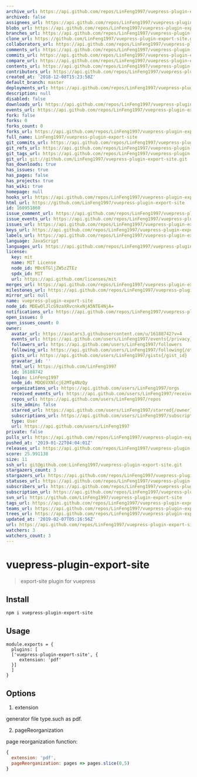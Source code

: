 ```yaml
---
archive_url: https://api.github.com/repos/LinFeng1997/vuepress-plugin-export-site/{archive_format}{/ref}
archived: false
assignees_url: https://api.github.com/repos/LinFeng1997/vuepress-plugin-export-site/assignees{/user}
blobs_url: https://api.github.com/repos/LinFeng1997/vuepress-plugin-export-site/git/blobs{/sha}
branches_url: https://api.github.com/repos/LinFeng1997/vuepress-plugin-export-site/branches{/branch}
clone_url: https://github.com/LinFeng1997/vuepress-plugin-export-site.git
collaborators_url: https://api.github.com/repos/LinFeng1997/vuepress-plugin-export-site/collaborators{/collaborator}
comments_url: https://api.github.com/repos/LinFeng1997/vuepress-plugin-export-site/comments{/number}
commits_url: https://api.github.com/repos/LinFeng1997/vuepress-plugin-export-site/commits{/sha}
compare_url: https://api.github.com/repos/LinFeng1997/vuepress-plugin-export-site/compare/{base}...{head}
contents_url: https://api.github.com/repos/LinFeng1997/vuepress-plugin-export-site/contents/{+path}
contributors_url: https://api.github.com/repos/LinFeng1997/vuepress-plugin-export-site/contributors
created_at: '2018-12-08T15:23:58Z'
default_branch: master
deployments_url: https://api.github.com/repos/LinFeng1997/vuepress-plugin-export-site/deployments
description: null
disabled: false
downloads_url: https://api.github.com/repos/LinFeng1997/vuepress-plugin-export-site/downloads
events_url: https://api.github.com/repos/LinFeng1997/vuepress-plugin-export-site/events
fork: false
forks: 0
forks_count: 0
forks_url: https://api.github.com/repos/LinFeng1997/vuepress-plugin-export-site/forks
full_name: LinFeng1997/vuepress-plugin-export-site
git_commits_url: https://api.github.com/repos/LinFeng1997/vuepress-plugin-export-site/git/commits{/sha}
git_refs_url: https://api.github.com/repos/LinFeng1997/vuepress-plugin-export-site/git/refs{/sha}
git_tags_url: https://api.github.com/repos/LinFeng1997/vuepress-plugin-export-site/git/tags{/sha}
git_url: git://github.com/LinFeng1997/vuepress-plugin-export-site.git
has_downloads: true
has_issues: true
has_pages: false
has_projects: true
has_wiki: true
homepage: null
hooks_url: https://api.github.com/repos/LinFeng1997/vuepress-plugin-export-site/hooks
html_url: https://github.com/LinFeng1997/vuepress-plugin-export-site
id: 160951860
issue_comment_url: https://api.github.com/repos/LinFeng1997/vuepress-plugin-export-site/issues/comments{/number}
issue_events_url: https://api.github.com/repos/LinFeng1997/vuepress-plugin-export-site/issues/events{/number}
issues_url: https://api.github.com/repos/LinFeng1997/vuepress-plugin-export-site/issues{/number}
keys_url: https://api.github.com/repos/LinFeng1997/vuepress-plugin-export-site/keys{/key_id}
labels_url: https://api.github.com/repos/LinFeng1997/vuepress-plugin-export-site/labels{/name}
language: JavaScript
languages_url: https://api.github.com/repos/LinFeng1997/vuepress-plugin-export-site/languages
license:
  key: mit
  name: MIT License
  node_id: MDc6TGljZW5zZTEz
  spdx_id: MIT
  url: https://api.github.com/licenses/mit
merges_url: https://api.github.com/repos/LinFeng1997/vuepress-plugin-export-site/merges
milestones_url: https://api.github.com/repos/LinFeng1997/vuepress-plugin-export-site/milestones{/number}
mirror_url: null
name: vuepress-plugin-export-site
node_id: MDEwOlJlcG9zaXRvcnkxNjA5NTE4NjA=
notifications_url: https://api.github.com/repos/LinFeng1997/vuepress-plugin-export-site/notifications{?since,all,participating}
open_issues: 0
open_issues_count: 0
owner:
  avatar_url: https://avatars3.githubusercontent.com/u/16188742?v=4
  events_url: https://api.github.com/users/LinFeng1997/events{/privacy}
  followers_url: https://api.github.com/users/LinFeng1997/followers
  following_url: https://api.github.com/users/LinFeng1997/following{/other_user}
  gists_url: https://api.github.com/users/LinFeng1997/gists{/gist_id}
  gravatar_id: ''
  html_url: https://github.com/LinFeng1997
  id: 16188742
  login: LinFeng1997
  node_id: MDQ6VXNlcjE2MTg4NzQy
  organizations_url: https://api.github.com/users/LinFeng1997/orgs
  received_events_url: https://api.github.com/users/LinFeng1997/received_events
  repos_url: https://api.github.com/users/LinFeng1997/repos
  site_admin: false
  starred_url: https://api.github.com/users/LinFeng1997/starred{/owner}{/repo}
  subscriptions_url: https://api.github.com/users/LinFeng1997/subscriptions
  type: User
  url: https://api.github.com/users/LinFeng1997
private: false
pulls_url: https://api.github.com/repos/LinFeng1997/vuepress-plugin-export-site/pulls{/number}
pushed_at: '2019-01-22T04:04:01Z'
releases_url: https://api.github.com/repos/LinFeng1997/vuepress-plugin-export-site/releases{/id}
score: 25.991138
size: 11
ssh_url: git@github.com:LinFeng1997/vuepress-plugin-export-site.git
stargazers_count: 3
stargazers_url: https://api.github.com/repos/LinFeng1997/vuepress-plugin-export-site/stargazers
statuses_url: https://api.github.com/repos/LinFeng1997/vuepress-plugin-export-site/statuses/{sha}
subscribers_url: https://api.github.com/repos/LinFeng1997/vuepress-plugin-export-site/subscribers
subscription_url: https://api.github.com/repos/LinFeng1997/vuepress-plugin-export-site/subscription
svn_url: https://github.com/LinFeng1997/vuepress-plugin-export-site
tags_url: https://api.github.com/repos/LinFeng1997/vuepress-plugin-export-site/tags
teams_url: https://api.github.com/repos/LinFeng1997/vuepress-plugin-export-site/teams
trees_url: https://api.github.com/repos/LinFeng1997/vuepress-plugin-export-site/git/trees{/sha}
updated_at: '2019-02-07T05:16:56Z'
url: https://api.github.com/repos/LinFeng1997/vuepress-plugin-export-site
watchers: 3
watchers_count: 3
---
```


# vuepress-plugin-export-site

> export-site plugin for vuepress

## Install
```
npm i vuepress-plugin-export-site
```

## Usage
```
module.exports = {
  plugins: [
  ['vuepress-plugin-export-site', {
     extension: 'pdf'
  }]
  ]
}
```

## Options

1. extension

generator file type.such as pdf.

2. pageReorganization

page reorganization function:
```javascript
{
  extension: 'pdf',
  pageReorganization: pages => pages.slice(0,5)
}
```
